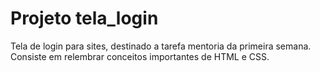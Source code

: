 # Projeto tela_login
 Tela de login para sites, destinado a tarefa mentoria da primeira semana.
 Consiste em relembrar conceitos importantes de HTML e CSS. 
